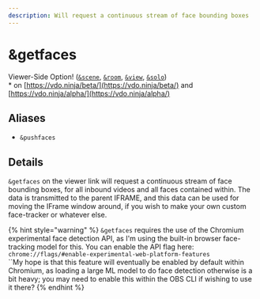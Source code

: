 ```yaml
---
description: Will request a continuous stream of face bounding boxes
---
```


# \&getfaces

Viewer-Side Option! ([`&scene`](../view-parameters/scene.md), [`&room`](../../general-settings/room.md), [`&view`](../view-parameters/view.md), [`&solo`](and-solo.md))\
\* on [https://vdo.ninja/beta/](https://vdo.ninja/beta/) and [https://vdo.ninja/alpha/](https://vdo.ninja/alpha/)

## Aliases

* `&pushfaces`

## Details

`&getfaces` on the viewer link will request a continuous stream of face bounding boxes, for all inbound videos and all faces contained within. The data is transmitted to the parent IFRAME, and this data can be used for moving the IFrame window around, if you wish to make your own custom face-tracker or whatever else.

{% hint style="warning" %}
`&getfaces` requires the use of the Chromium experimental face detection API, as I'm using the built-in browser face-tracking model for this. You can enable the API flag here: `chrome://flags/#enable-experimental-web-platform-features`\
``My hope is that this feature will eventually be enabled by default within Chromium, as loading a large ML model to do face detection otherwise is a bit heavy; you may need to enable this within the OBS CLI if wishing to use it there?
{% endhint %}
